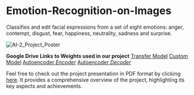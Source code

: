 # Emotion-Recognition-on-Images
Classifies and edit facial expressions from a set of eight emotions: anger, contempt, disgust, fear, happiness, neutrality, sadness and surprise. 

![AI-2_Project_Poster](https://github.com/neha013/Emotion-Recognition-on-Images/assets/41139808/95193004-0684-451d-bf99-fb83ad6cdd9c)

**Google Drive Links to Weights used in our project**
[Transfer Model](https://drive.google.com/file/d/1If7Ky_H-LM2zJugomtEpemHCrZXaMio9/view?usp=sharing)
[Custom Model](https://drive.google.com/file/d/1LicL_RHWAL3-76N6ir1ZQgVZ2xPqvKto/view?usp=sharing)
[Autoencoder *Encoder*](https://drive.google.com/file/d/1pOsiYe0WulEvRrqfKdTyNHphcoqY34DG/view?usp=sharing)
[Autoencoder *Decoder*](https://drive.google.com/file/d/1QabZm9nwhUKtJpSfOnTG4pjw8gMMWkw6/view?usp=sharing)

Feel free to check out the project presentation in PDF format by clicking [here](https://docs.google.com/presentation/d/1HoIJMDsLyK03eC8LDIzuKR2A1CNwLSUp/edit?usp=sharing&ouid=104790844009405500819&rtpof=true&sd=true). It provides a comprehensive overview of the project, highlighting its key aspects and achievements.
